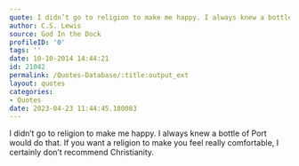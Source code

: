 ```yaml
---
quote: I didn’t go to religion to make me happy. I always knew a bottle of Port would do that. If you want a religion to make you feel really comfortable, I certainly don’t recommend Christianity.
author: C.S. Lewis
source: God In the Dock
profileID: '0'
tags: ''
date: 10-10-2014 14:44:21
id: 21042
permalink: /Quotes-Database/:title:output_ext
layout: quotes
categories:
- Quotes
date: 2023-04-23 11:44:45.180083
---
```

I didn’t go to religion to make me happy. I always knew a bottle of Port would do that. If you want a religion to make you feel really comfortable, I certainly don’t recommend Christianity.